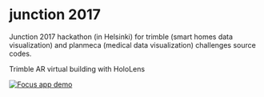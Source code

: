 # junction 2017
Junction 2017 hackathon (in Helsinki) for trimble (smart homes data visualization) and planmeca (medical data visualization) challenges source codes.

Trimble AR virtual building with HoloLens


[![Focus app demo](https://img.youtube.com/vi/38guyT2HzAw/0.jpg)](thttps://www.youtube.com/watch?v=38guyT2HzAw)
